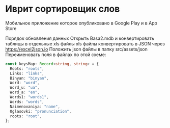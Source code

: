 # Иврит сортировщик слов
Мобильное приложение которое опубликовано в Google Play и в App Store

Порядок обновления данных
Открыть Basa2.mdb и конвертировать таблицы в отдельные xls файлы
xls файлы конвертировать в JSON через https://excel2json.io
Положить json файлы в папку src/assets/json
Переименовать поля в файлах по этой схеме:
```typescript
const keysMap: Record<string, string> = {
  Roots: "roots",
  Links: "links",
  Binyan: "binyan",
  Word: "word",
  Word_u: "ua",
  Word_a: "en",
  Words1: "words1",
  Words: "words",
  Naimenovaniya: "name",
  Oglasovki: "pronunciation",
  roots: "root",
};
```
